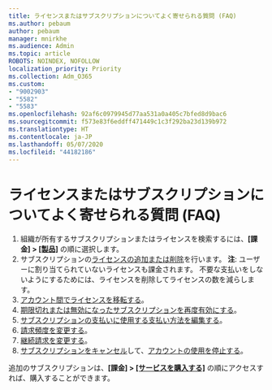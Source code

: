 ```yaml
---
title: ライセンスまたはサブスクリプションについてよく寄せられる質問 (FAQ)
ms.author: pebaum
author: pebaum
manager: mnirkhe
ms.audience: Admin
ms.topic: article
ROBOTS: NOINDEX, NOFOLLOW
localization_priority: Priority
ms.collection: Adm_O365
ms.custom:
- "9002903"
- "5582"
- "5583"
ms.openlocfilehash: 92af6c0979945d77aa531a0a405c7bfed8d9bac6
ms.sourcegitcommit: f573e83f6eddff471449c1c3f292ba23d139b972
ms.translationtype: HT
ms.contentlocale: ja-JP
ms.lasthandoff: 05/07/2020
ms.locfileid: "44182186"
---
```

# <a name="license-or-subscription-faq"></a>ライセンスまたはサブスクリプションについてよく寄せられる質問 (FAQ)

1. 組織が所有するサブスクリプションまたはライセンスを検索するには、**[課金] > [[製品]](https://go.microsoft.com/fwlink/p/?linkid=842054)** の順に選択します。 
2. サブスクリプションの[ライセンスの追加または削除](https://docs.microsoft.com/alchemyinsights/how-to-add-or-reduce-licenses)を行います。 **注**: ユーザーに割り当てられていないライセンスも課金されます。 不要な支払いをしないようにするためには、ライセンスを削除してライセンスの数を減らします。 
3. [アカウント間でライセンスを移転する](https://docs.microsoft.com/alchemyinsights/transfer-licenses-between-tenants)。 
4. [期限切れまたは無効になったサブスクリプションを再度有効にする](https://go.microsoft.com/fwlink/?linkid=2117519)。 
5. [サブスクリプションの支払いに使用する支払い方法を編集する](https://go.microsoft.com/fwlink/?linkid=2117167)。 
6. [請求頻度を変更する](https://go.microsoft.com/fwlink/?linkid=2119112)。 
7. [継続請求を変更する](https://go.microsoft.com/fwlink/?linkid=2119216)。 
8. [サブスクリプションをキャンセル](https://go.microsoft.com/fwlink/?linkid=2119113)して、[アカウントの使用を停止する](https://docs.microsoft.com/alchemyinsights/how-to-close-your-account)。 

追加のサブスクリプションは、**[課金] > [[サービスを購入する]](https://go.microsoft.com/fwlink/p/?linkid=868433)** の順にアクセスすれば、購入することができます。

